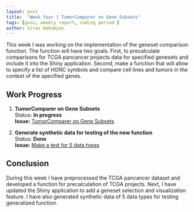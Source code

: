 ```yaml
---
layout: post
title:  "Week four | TumorComparer on Gene Subsets"
tags: [gsoc, weekly report, coding period ]
author: Siras Hakobyan
---
```


This week I was working on the implementation of the geneset comparison function.
The function will have two goals. First, to precalculate comparisons for TCGA pancancer projects data for specified genesets and include it into the Shiny application.
Second, make a function that will allow to specify a list of HGNC symbols and compare cell lines and tumors in the context of the specified genes.

## Work Progress

1. **TumorComparer on Gene Subsets**   
    Status։ **In progress**    
    **Issue:** [TumorComparer on Gene Subsets](https://github.com/sanderlab/tumorcomparer/issues/11)

2. **Generate synthetic data for testing of the new function**  
    Status: **Done**    
    **Issue:** [Make a test for 5 data types](https://github.com/sanderlab/tumorcomparer/issues/10)

## Conclusion  

During this week I have preprocessed the TCGA pancancer dataset and developed a function for precalculation of TCGA projects. 
Next, I have updated the Shiny application to add a geneset selection and visualization feature. I have also generated synthetic data of 5 data types for testing generalized function.
